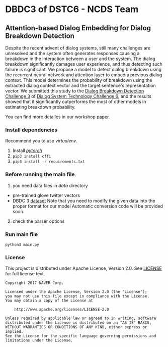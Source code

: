 # DBDC3 of DSTC6 - NCDS Team
## Attention-based Dialog Embedding for Dialog Breakdown Detection
Despite the recent advent of dialog systems, still many challenges are unresolved and the system often generates responses causing a breakdown in the interaction between a user and the system.
The dialog breakdown significantly damages user experience, and thus detecting such failure is significant.
We propose a model to detect dialog breakdown using the recurrent neural network and attention layer to embed a previous dialog context. 
This model determines the probability of breakdown using the extracted dialog context vector and the target sentence's representation vector.
We submitted this study to the [Dialog Breakdown Detection Challenge 3](https://dbd-challenge.github.io/dbdc3/) of [Dialog System Technology Challenge 6](http://workshop.colips.org/dstc6/), and the results showed that it significantly outperforms the most of other models in estimating breakdown probability.  

You can find more detailes in our workshop [paper](http://workshop.colips.org/dstc6/papers/track3_paper14_park.pdf).

### Install dependencies
Recommend you to use *virtualenv*.  
1. Install [*pytorch*](http://pytorch.org/)
2. `pip3 install cffi`
2. `pip3 install -r requirements.txt`

### Before running the main file
1. you need data files in *data* directory
- pre-trained glove twitter vectors
- DBDC 3 [dataset](https://github.com/dbd-challenge/dbdc3) 
Note that you need to modify the given data into the proper format for our model
Automatic conversion code will be provided soon.
2. check the parser options


### Run main file
`python3 main.py`

### 

### License
This project is distributed under Apache License, Version 2.0.
See [LICENSE](LICENSE) for full license text.

```
Copyright 2017 NAVER Corp.

Licensed under the Apache License, Version 2.0 (the "License");
you may not use this file except in compliance with the License.
You may obtain a copy of the License at

    http://www.apache.org/licenses/LICENSE-2.0

Unless required by applicable law or agreed to in writing, software
distributed under the License is distributed on an "AS IS" BASIS,
WITHOUT WARRANTIES OR CONDITIONS OF ANY KIND, either express or implied.
See the License for the specific language governing permissions and
limitations under the License.
```


